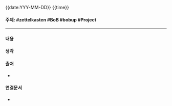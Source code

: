 {{date:YYY-MM-DD}} {{time}}
#### 주제: #zettelkasten #BoB #bobup #Project
---
#### 내용
> 

#### 생각
> 

#### 출처
* 

#### 연결문서
- 
